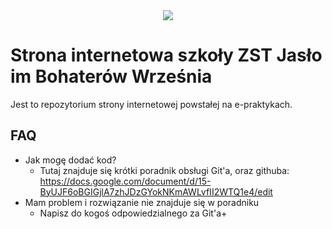 <div align="center">
<img src="https://i.imgur.com/lTNtFlW.png">
<br>
</div>

# Strona internetowa szkoły ZST Jasło im Bohaterów Września
Jest to repozytorium strony internetowej powstałej na e-praktykach.

## FAQ
- Jak mogę dodać kod?
  * Tutaj znajduje się krótki poradnik obsługi Git'a, oraz githuba: https://docs.google.com/document/d/15-ByUJF6oBGIGjlA7zhJDzGYokNKmAWLvfII2WTQ1e4/edit
- Mam problem i rozwiązanie nie znajduje się w poradniku
  * Napisz do kogoś odpowiedzialnego za Git'a+
